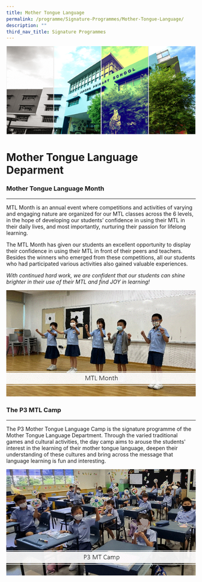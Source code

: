 ```yaml
---
title: Mother Tongue Language
permalink: /programme/Signature-Programmes/Mother-Tongue-Language/
description: ""
third_nav_title: Signature Programmes
---
```

![](/images/Banner.png)

Mother Tongue Language Deparment
======================

### Mother Tongue Language Month 
-----------------------------

MTL Month is an annual event where competitions and activities of varying and engaging nature are organized for our MTL classes across the 6 levels, in the hope of developing our students’ confidence in using their MTL in their daily lives, and most importantly, nurturing their passion for lifelong learning.
 
The MTL Month has given our students an excellent opportunity to display their confidence in using their MTL in front of their peers and teachers.  Besides the winners who emerged from these competitions, all our students who had participated various activities also gained valuable experiences. 


<i>With continued hard work, we are confident that our students can shine brighter in their use of their MTL and find JOY in learning!</i>

![](/images/MTL%20Month%20gif.gif)



### The P3 MTL Camp
---------------
The P3 Mother Tongue Language Camp is the signature programme of the Mother Tongue Language Department. Through the varied traditional games and cultural activities, the day camp aims to arouse the students' interest in the learning of their mother tongue language, deepen their understanding of these cultures and bring across the message that language learning is fun and interesting.
  
![](/images/P3%20Camp.gif)